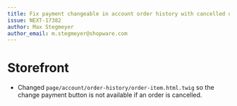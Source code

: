 ```yaml
---
title: Fix payment changeable in account order history with cancelled order
issue: NEXT-17382
author: Max Stegmeyer
author_email: m.stegmeyer@shopware.com
---
```

# Storefront
* Changed `page/account/order-history/order-item.html.twig` so the change payment button is not available if an order is cancelled.
